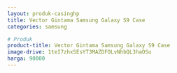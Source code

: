 ```yaml
---
layout: produk-casinghp
title: Vector Gintama Samsung Galaxy S9 Case
categories: samsung

# Produk
product-title: Vector Gintama Samsung Galaxy S9 Case
image-drive: 1teI7zhxSEsYT3MAZDFOLvNhbQL3haOSu
harga: 90000
---
```

